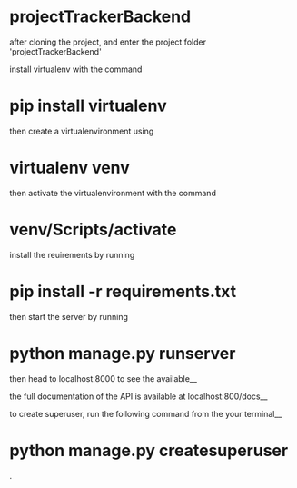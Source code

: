 # projectTrackerBackend

after cloning the project, and enter the project folder 'projectTrackerBackend'

install virtualenv with the command

# pip install virtualenv

then create a virtualenvironment using

# virtualenv venv

then activate the virtualenvironment with the command

# venv/Scripts/activate

install the reuirements by running

# pip install -r requirements.txt

then start the server by running

# python manage.py runserver

then head to localhost:8000 to see the available__

the full documentation of the API is available at localhost:800/docs__

to create superuser, run the following command from the your terminal__

# python manage.py createsuperuser

.
